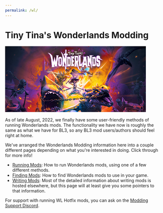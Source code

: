 ```yaml
---
permalink: /wl/
---
```


# Tiny Tina's Wonderlands Modding

[![Wonderlands Steam Logo](/img/logo_wl.jpg)](/img/logo_wl.jpg)

As of late August, 2022, we finally have some user-friendly methods of
running Wonderlands mods.  The functionality we have now is roughly the
same as what we have for BL3, so any BL3 mod users/authors should feel
right at home.

We've arranged the Wonderlands Modding information here into a couple different
pages depending on what you're interested in doing.  Click through for
more info!

- [Running Mods](/wl-running-mods/): How to run Wonderlands mods,
  using one of a few different methods.
- [Finding Mods](/wl-finding-mods/): How to find Wonderlands mods to
  use in your game.
- [Writing Mods](/wl-writing-mods/): Most of the detailed information
  about writing mods is hosted elsewhere, but this page will at least
  give you some pointers to that information.

For support with running WL Hotfix mods, you can ask on the
[Modding Support Discord](https://discord.gg/bXeqV8Ef9R).

